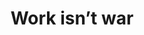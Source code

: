 ---
layout: solution
title: Work isn’t war
pg_count: "04"
show_excerpts: true
entries_layout: list
permalink: /04/
description: "Corporate language is filled with metaphors of war. Companies “conquer” the market, they “capture” mindshare, they “target” customers, they employ a sales “force”, they hire “head-hunters”, they “destroy” the competition, they pick their “battles”, and make a “killing”. That’s an awful paradigm and we want nothing to do with it. Work isn’t war. We come in peace."
---